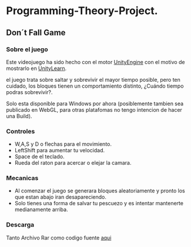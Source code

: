 <h1> Programming-Theory-Project.</h1>

<h2> Don´t Fall Game</h2>

<h3>Sobre el juego</h3>

<p>Este videojuego ha sido hecho con el motor <a href="http://unity.com">UnityEngine</a> con el motivo de mostrarlo en <a href="http://learn.unity.com/">UnityLearn</a>.</p>
 
<p>el juego trata sobre saltar y sobrevivir el mayor tiempo posible, pero ten cuidado, los bloques tienen un comportamiento distinto, ¿Cuándo tiempo podras sobrevivir?.</p>
 
<p>Solo esta disponible para Windows por ahora (posiblemente tambien sea publicado en WebGL, para otras platafomas no tengo intencion de hacer una Build).</p>

<h3> Controles </h3>
<ul>
  <li>W,A,S y D o flechas para el movimiento.</li>
  <li>LeftShift para aumentar tu velocidad.</li>
  <li>Space de el teclado.</li>
  <li>Rueda del raton para acercar o elejar la camara.</li>
</ul>

<h3> Mecanicas </h3>
<ul>
  <li> Al comenzar el juego se generara bloques aleatoriamente y pronto los que estan abajo iran desapareciendo. </li>
  <li>Solo tienes una forma de salvar tu pescuezo y es intentar mantenerte medianamente arriba.</li>
</ul>

<h3>Descarga</h3>
<p>
Tanto Archivo Rar como codigo fuente <a href="https://github.com/mijaelrev/Programming-Theory-Project/releases">aqui</a>
</p>
